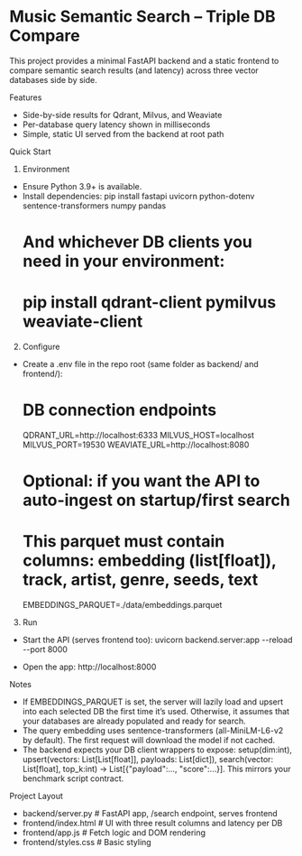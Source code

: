Music Semantic Search – Triple DB Compare
========================================

This project provides a minimal FastAPI backend and a static frontend to compare semantic search results (and latency) across three vector databases side by side.

Features
- Side-by-side results for Qdrant, Milvus, and Weaviate
- Per-database query latency shown in milliseconds
- Simple, static UI served from the backend at root path

Quick Start
1) Environment
- Ensure Python 3.9+ is available.
- Install dependencies:
  pip install fastapi uvicorn python-dotenv sentence-transformers numpy pandas
  # And whichever DB clients you need in your environment:
  # pip install qdrant-client pymilvus weaviate-client

2) Configure
- Create a .env file in the repo root (same folder as backend/ and frontend/):
  # DB connection endpoints
  QDRANT_URL=http://localhost:6333
  MILVUS_HOST=localhost
  MILVUS_PORT=19530
  WEAVIATE_URL=http://localhost:8080
  
  # Optional: if you want the API to auto-ingest on startup/first search
  # This parquet must contain columns: embedding (list[float]), track, artist, genre, seeds, text
  EMBEDDINGS_PARQUET=./data/embeddings.parquet

3) Run
- Start the API (serves frontend too):
  uvicorn backend.server:app --reload --port 8000

- Open the app:
  http://localhost:8000

Notes
- If EMBEDDINGS_PARQUET is set, the server will lazily load and upsert into each selected DB the first time it’s used. Otherwise, it assumes that your databases are already populated and ready for search.
- The query embedding uses sentence-transformers (all-MiniLM-L6-v2 by default). The first request will download the model if not cached.
- The backend expects your DB client wrappers to expose: setup(dim:int), upsert(vectors: List[List[float]], payloads: List[dict]), search(vector: List[float], top_k:int) -> List[{"payload":..., "score":...}]. This mirrors your benchmark script contract.

Project Layout
- backend/server.py      # FastAPI app, /search endpoint, serves frontend
- frontend/index.html    # UI with three result columns and latency per DB
- frontend/app.js        # Fetch logic and DOM rendering
- frontend/styles.css    # Basic styling
